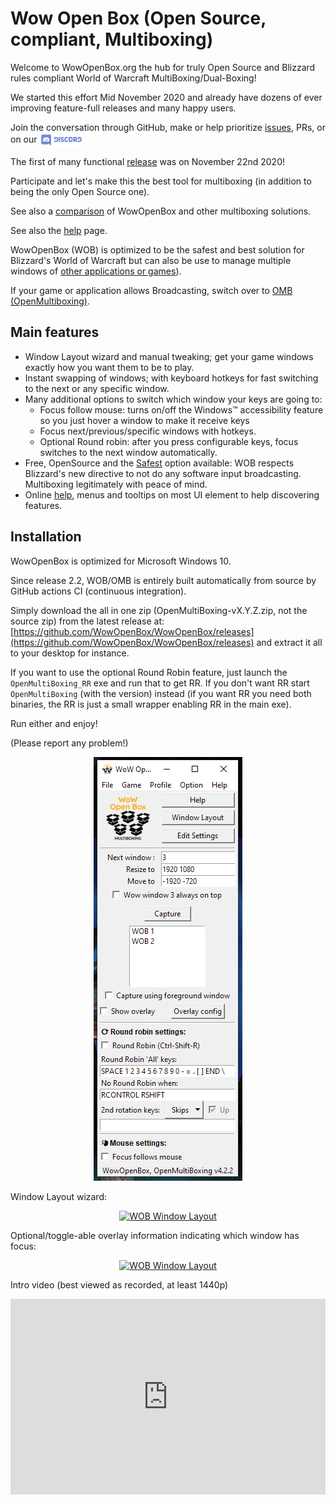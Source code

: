 # Wow Open Box (Open Source, compliant, Multiboxing)

Welcome to WowOpenBox.org the hub for truly Open Source and Blizzard rules compliant World of Warcraft MultiBoxing/Dual-Boxing!

We started this effort Mid November 2020 and already have dozens of ever improving feature-full releases and many happy users.

Join the conversation through GitHub, make or help prioritize [issues](https://github.com/WowOpenBox/WowOpenBox/issues/), PRs, or on our <a href="https://discord.gg/SMGvEeb"><img src="discord.svg" alt="discord" align="center" height="24pt"></a>

The first of many functional [release](https://github.com/WowOpenBox/WowOpenBox/releases) was on November 22nd 2020!

Participate and let's make this the best tool for multiboxing (in addition to being the only Open Source one).

See also a [comparison](https://github.com/WowOpenBox/WowOpenBox/wiki/compare) of WowOpenBox and other multiboxing solutions.

See also the [help](help) page.

WowOpenBox (WOB) is optimized to be the safest and best solution for Blizzard's World of Warcraft but can also be use to manage multiple windows of [other applications or games](help#other-games)).

If your game or application allows Broadcasting, switch over to [OMB (OpenMultiboxing)](https://openmultiboxing.org).

## Main features

- Window Layout wizard and manual tweaking; get your game windows exactly how you want them to be to play.
- Instant swapping of windows; with keyboard hotkeys for fast switching to the next or any specific window.
- Many additional options to switch which window your keys are going to:
  - Focus follow mouse: turns on/off the Windows&trade; accessibility feature so you just hover a window to make it receive keys
  - Focus next/previous/specific windows with hotkeys.
  - Optional Round robin: after you press configurable keys, focus switches to the next window automatically.
- Free, OpenSource and the [Safest](https://github.com/WowOpenBox/WowOpenBox/wiki/FAQ#i-heard-wob-is-safer-than-jmb-how-so) option available: WOB respects Blizzard's new directive to not do any software input broadcasting. Multiboxing legitimately with peace of mind.
- Online [help](help), menus and tooltips on most UI element to help discovering features.

## Installation

WowOpenBox is optimized for Microsoft Windows 10.

Since release 2.2, WOB/OMB is entirely built automatically from source by GitHub actions CI (continuous integration).

Simply download the all in one zip (OpenMultiBoxing-vX.Y.Z.zip, not the source zip) from the latest release at: [https://github.com/WowOpenBox/WowOpenBox/releases](https://github.com/WowOpenBox/WowOpenBox/releases) and extract it all to your desktop for instance.

If you want to use the optional Round Robin feature, just launch the `OpenMultiBoxing_RR` exe and run that to get RR. If you don't want RR start `OpenMultiBoxing` (with the version) instead (if you want RR you need both binaries, the RR is just a small wrapper enabling RR in the main exe).

Run either and enjoy!

(Please report any problem!)

<p align="center">
<img src="sshot4_2.png" alt="WOB / OMB 4.2 Screenshot (with RR)">
</p>

Window Layout wizard:

<p align="center">
<a href="sshotWindowLayout.png"><img src="sshotWindowLayout.png" alt="WOB Window Layout"></a>
</p>

Optional/toggle-able overlay information indicating which window has focus:

<p align="center">
<a href="sshotOverlay.png"><img src="sshotOverlay.png" alt="WOB Window Layout"></a>
</p>

Intro video (best viewed as recorded, at least 1440p)
<style>
.video-container {
	position:relative;
	padding-bottom:56.25%;
	padding-top:30px;
	height:0;
	overflow:hidden;
}

.video-container iframe, .video-container object, .video-container embed {
	position:absolute;
	top:0;
	left:0;
	width:100%;
	height:100%;
}
</style>

<div class="video-container"><iframe width="560" height="315" src="https://www.youtube.com/embed/s4sCBdkXqUk" frameborder="0" allow="accelerometer; autoplay; clipboard-write; encrypted-media; gyroscope; picture-in-picture" allowfullscreen></iframe></div>
